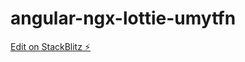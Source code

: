 # angular-ngx-lottie-umytfn

[Edit on StackBlitz ⚡️](https://stackblitz.com/edit/angular-ngx-lottie-umytfn)